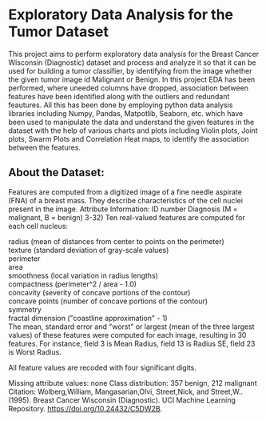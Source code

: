 <H1>Exploratory Data Analysis for the Tumor Dataset</H1>
This project aims to perform exploratory data analysis for the Breast Cancer Wisconsin (Diagnostic) dataset and process and analyze it so  that  it can be used for building a tumor classifier, by identifying from the image whether the given tumor image id Malignant or Benign. In this project EDA has been performed, where uneeded columns have dropped, association between features have been identified along with the outliers and redundant feautures. All this has been done by employing python data analysis libraries including Numpy, Pandas, Matpotlib, Seaborn, etc. which have been used to manipulate the data and understand the given features in the dataset with the help of various charts and plots including Violin plots, Joint plots, Swarm Plots and Correlation Heat maps, to identify the association between the features. 
<H2>About the Dataset:</H2>
Features are computed from a digitized image of a fine needle aspirate (FNA) of a breast mass. They describe characteristics of the cell nuclei present in the image. 
Attribute Information:
ID number
Diagnosis (M = malignant, B = benign) 3-32)
Ten real-valued features are computed for each cell nucleus:

radius (mean of distances from center to points on the perimeter)<br>
texture (standard deviation of gray-scale values)<br>
perimeter<br>
area<br>
smoothness (local variation in radius lengths)<br>
compactness (perimeter^2 / area - 1.0)<br>
concavity (severity of concave portions of the contour)<br>
concave points (number of concave portions of the contour)<br>
symmetry<br>
fractal dimension ("coastline approximation" - 1)<br>
The mean, standard error and "worst" or largest (mean of the three largest values) of these features were computed for each image, resulting in 30 features. For instance, field 3 is Mean Radius, field 13 is Radius SE, field 23 is Worst Radius.

All feature values are recoded with four significant digits.

Missing attribute values: none
Class distribution: 357 benign, 212 malignant<br>
Citation: Wolberg,William, Mangasarian,Olvi, Street,Nick, and Street,W.. (1995). Breast Cancer Wisconsin (Diagnostic). UCI Machine Learning Repository. https://doi.org/10.24432/C5DW2B.
